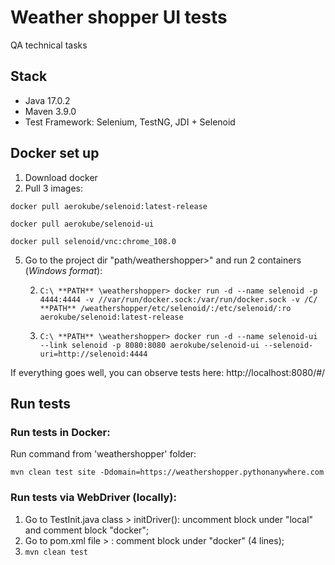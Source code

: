 # Weather shopper UI tests
QA technical tasks 
## Stack
- Java 17.0.2
- Maven 3.9.0
- Test Framework: Selenium, TestNG, JDI + Selenoid

## Docker set up
1. Download docker
2. Pull 3 images:

```docker pull aerokube/selenoid:latest-release```

```docker pull aerokube/selenoid-ui ```

```docker pull selenoid/vnc:chrome_108.0```

5. Go to the project dir "path/weathershopper>" and run 2 containers (*Windows format*):
   
    2. ```C:\ **PATH** \weathershopper> docker run -d --name selenoid -p 4444:4444 -v //var/run/docker.sock:/var/run/docker.sock -v /C/ **PATH** /weathershopper/etc/selenoid/:/etc/selenoid/:ro aerokube/selenoid:latest-release ```
   
    3. ``` C:\ **PATH** \weathershopper> docker run -d --name selenoid-ui --link selenoid -p 8080:8080 aerokube/selenoid-ui --selenoid-uri=http://selenoid:4444 ```

If everything goes well, you can observe tests here: http://localhost:8080/#/

## Run tests
### Run tests in Docker:

Run command from 'weathershopper' folder:

```mvn clean test site -Ddomain=https://weathershopper.pythonanywhere.com ```

### Run tests via WebDriver (locally):

1. Go to TestInit.java class > initDriver(): uncomment block under "local" and comment block "docker";
2. Go to pom.xml file > <properties>: comment block under "docker" (4 lines);
3. ```mvn clean test```


